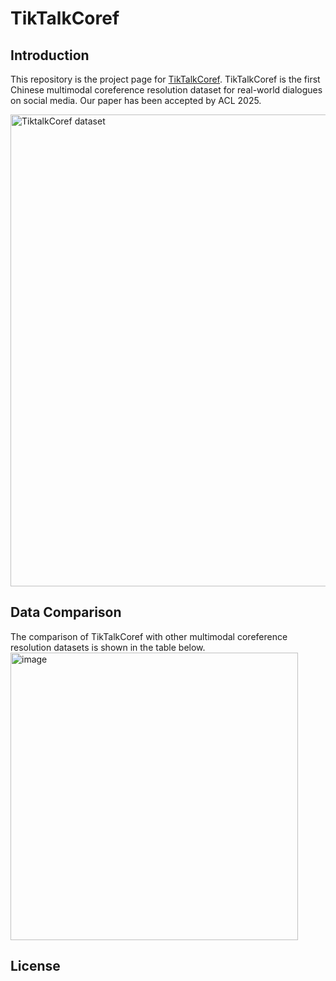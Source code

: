 # TikTalkCoref

## Introduction
This repository is the project page for [TikTalkCoref](https://arxiv.org/abs/2504.14321). TikTalkCoref is the first Chinese multimodal coreference resolution dataset for real-world dialogues on social media. Our paper has been accepted by ACL 2025.

<img width="755" alt="TiktalkCoref dataset" src="https://github.com/user-attachments/assets/d3be68a8-e04a-4f56-b384-a4bf32fdd5a9" />


## Data Comparison
The comparison of TikTalkCoref with other multimodal coreference resolution datasets is shown in the table below.
<img width="460" alt="image" src="https://github.com/user-attachments/assets/859d3939-a7b4-4396-ac72-9851051f31c7" />



## License


